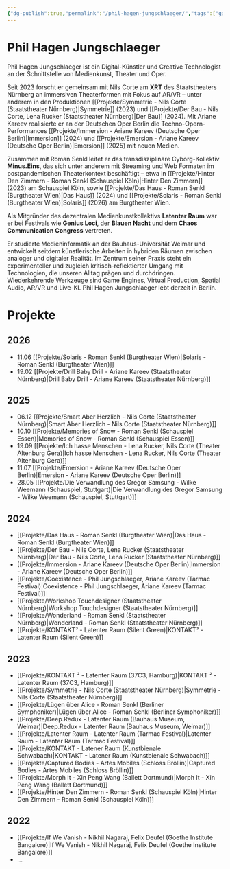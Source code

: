 ```yaml
---
{"dg-publish":true,"permalink":"/phil-hagen-jungschlaeger/","tags":["gardenEntry"]}
---
```


# Phil Hagen Jungschlaeger

Phil Hagen Jungschlaeger ist ein Digital-Künstler und Creative Technologist an der Schnittstelle von Medienkunst, Theater und Oper.  

Seit 2023 forscht er gemeinsam mit Nils Corte am **XRT** des Staatstheaters Nürnberg an immersiven Theaterformen mit Fokus auf AR/VR – unter anderem in den Produktionen [[Projekte/Symmetrie - Nils Corte (Staatstheater Nürnberg)\|Symmetrie]] (2023) und [[Projekte/Der Bau - Nils Corte, Lena Rucker (Staatstheater Nürnberg)\|Der Bau]] (2024). Mit Ariane Kareev realisierte er an der Deutschen Oper Berlin die Techno-Opern-Performances [[Projekte/Immersion - Ariane Kareev (Deutsche Oper Berlin)\|Immersion]] (2024) und [[Projekte/Emersion - Ariane Kareev (Deutsche Oper Berlin)\|Emersion]] (2025) mit neuen Medien.

Zusammen mit Roman Senkl leitet er das transdisziplinäre Cyborg-Kollektiv **Minus.Eins**, das sich unter anderem mit Streaming und Web Formaten im postpandemischen Theaterkontext beschäftigt – etwa in [[Projekte/Hinter Den Zimmern - Roman Senkl (Schauspiel Köln)\|Hinter Den Zimmern]] (2023) am Schauspiel Köln, sowie [[Projekte/Das Haus - Roman Senkl (Burgtheater Wien)\|Das Haus]] (2024) und [[Projekte/Solaris - Roman Senkl (Burgtheater Wien)\|Solaris]] (2026) am Burgtheater Wien. 

Als Mitgründer des dezentralen Medienkunstkollektivs **Latenter Raum** war er bei Festivals wie **Genius Loci**, der **Blauen Nacht** und dem **Chaos Communication Congress** vertreten.

Er studierte Medieninformatik an der Bauhaus-Universität Weimar und entwickelt seitdem künstlerische Arbeiten in hybriden Räumen zwischen analoger und digitaler Realität. Im Zentrum seiner Praxis steht ein experimenteller und zugleich kritisch-reflektierter Umgang mit Technologien, die unseren Alltag prägen und durchdringen. Wiederkehrende Werkzeuge sind Game Engines, Virtual Production, Spatial Audio, AR/VR und Live-KI. Phil Hagen Jungschlaeger lebt derzeit in Berlin.
# Projekte
## 2026
- 11.06 [[Projekte/Solaris - Roman Senkl (Burgtheater Wien)\|Solaris - Roman Senkl (Burgtheater Wien)]]
- 19.02 [[Projekte/Drill Baby Drill - Ariane Kareev (Staatstheater Nürnberg)\|Drill Baby Drill - Ariane Kareev (Staatstheater Nürnberg)]]
## 2025
- 06.12 [[Projekte/Smart Aber Herzlich - Nils Corte (Staatstheater Nürnberg)\|Smart Aber Herzlich - Nils Corte (Staatstheater Nürnberg)]]
- 10.10 [[Projekte/Memories of Snow - Roman Senkl (Schauspiel Essen)\|Memories of Snow - Roman Senkl (Schauspiel Essen)]]
- 19.09 [[Projekte/Ich hasse Menschen - Lena Rucker, Nils Corte (Theater Altenburg Gera)\|Ich hasse Menschen - Lena Rucker, Nils Corte (Theater Altenburg Gera)]]
- 11.07 [[Projekte/Emersion - Ariane Kareev (Deutsche Oper Berlin)\|Emersion - Ariane Kareev (Deutsche Oper Berlin)]]
- 28.05 [[Projekte/Die Verwandlung des Gregor Samsung - Wilke Weemann (Schauspiel, Stuttgart)\|Die Verwandlung des Gregor Samsung - Wilke Weemann (Schauspiel, Stuttgart)]]
## 2024
- [[Projekte/Das Haus - Roman Senkl (Burgtheater Wien)\|Das Haus - Roman Senkl (Burgtheater Wien)]]
- [[Projekte/Der Bau - Nils Corte, Lena Rucker (Staatstheater Nürnberg)\|Der Bau - Nils Corte, Lena Rucker (Staatstheater Nürnberg)]]
- [[Projekte/Immersion - Ariane Kareev (Deutsche Oper Berlin)\|Immersion - Ariane Kareev (Deutsche Oper Berlin)]]
- [[Projekte/Coexistence - Phil Jungschlaeger, Ariane Kareev (Tarmac Festival)\|Coexistence - Phil Jungschlaeger, Ariane Kareev (Tarmac Festival)]]
- [[Projekte/Workshop Touchdesigner (Staatstheater Nürnberg)\|Workshop Touchdesigner (Staatstheater Nürnberg)]]
- [[Projekte/Wonderland - Roman Senkl (Staatstheater Nürnberg)\|Wonderland - Roman Senkl (Staatstheater Nürnberg)]]
- [[Projekte/KONTAKT³ - Latenter Raum (Silent Green)\|KONTAKT³ - Latenter Raum (Silent Green)]]
## 2023
- [[Projekte/KONTAKT ² - Latenter Raum (37C3, Hamburg)\|KONTAKT ² - Latenter Raum (37C3, Hamburg)]]
- [[Projekte/Symmetrie - Nils Corte (Staatstheater Nürnberg)\|Symmetrie - Nils Corte (Staatstheater Nürnberg)]]
- [[Projekte/Lügen über Alice - Roman Senkl (Berliner Symphoniker)\|Lügen über Alice - Roman Senkl (Berliner Symphoniker)]]
- [[Projekte/Deep.Redux - Latenter Raum (Bauhaus Museum, Weimar)\|Deep.Redux - Latenter Raum (Bauhaus Museum, Weimar)]]
- [[Projekte/Latenter Raum - Latenter Raum (Tarmac Festival)\|Latenter Raum - Latenter Raum (Tarmac Festival)]]
- [[Projekte/KONTAKT - Latener Raum (Kunstbienale Schwabach)\|KONTAKT - Latener Raum (Kunstbienale Schwabach)]]
- [[Projekte/Captured Bodies - Artes Mobiles (Schloss Bröllin)\|Captured Bodies - Artes Mobiles (Schloss Bröllin)]]
- [[Projekte/Morph It - Xin Peng Wang (Ballett Dortmund)\|Morph It - Xin Peng Wang (Ballett Dortmund)]]
- [[Projekte/Hinter Den Zimmern - Roman Senkl (Schauspiel Köln)\|Hinter Den Zimmern - Roman Senkl (Schauspiel Köln)]]
## 2022
- [[Projekte/If We Vanish - Nikhil Nagaraj, Felix Deufel (Goethe Institute Bangalore)\|If We Vanish - Nikhil Nagaraj, Felix Deufel (Goethe Institute Bangalore)]]
- ...

